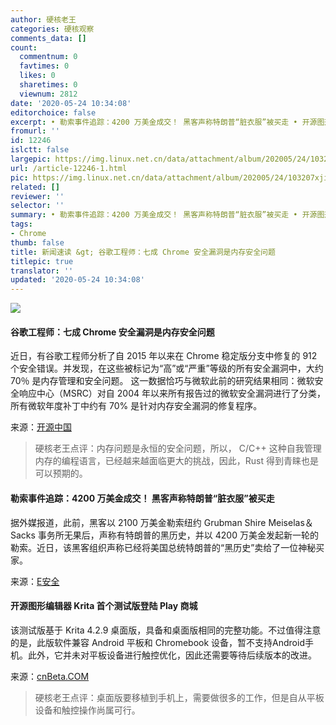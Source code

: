 ```yaml
---
author: 硬核老王
categories: 硬核观察
comments_data: []
count:
  commentnum: 0
  favtimes: 0
  likes: 0
  sharetimes: 0
  viewnum: 2812
date: '2020-05-24 10:34:08'
editorchoice: false
excerpt: • 勒索事件追踪：4200 万美金成交！ 黑客声称特朗普“脏衣服”被买走 • 开源图形编辑器 Krita 首个测试版登陆 Play 商城
fromurl: ''
id: 12246
islctt: false
largepic: https://img.linux.net.cn/data/attachment/album/202005/24/103207xjick8vwiijb8ij0.jpg
url: /article-12246-1.html
pic: https://img.linux.net.cn/data/attachment/album/202005/24/103207xjick8vwiijb8ij0.jpg.thumb.jpg
related: []
reviewer: ''
selector: ''
summary: • 勒索事件追踪：4200 万美金成交！ 黑客声称特朗普“脏衣服”被买走 • 开源图形编辑器 Krita 首个测试版登陆 Play 商城
tags:
- Chrome
thumb: false
title: 新闻速读 &gt; 谷歌工程师：七成 Chrome 安全漏洞是内存安全问题
titlepic: true
translator: ''
updated: '2020-05-24 10:34:08'
---
```


![](/data/attachment/album/202005/24/103207xjick8vwiijb8ij0.jpg)


#### 谷歌工程师：七成 Chrome 安全漏洞是内存安全问题


近日，有谷歌工程师分析了自 2015 年以来在 Chrome 稳定版分支中修复的 912 个安全错误。并发现，在这些被标记为“高”或“严重”等级的所有安全漏洞中，大约 70％ 是内存管理和安全问题。 这一数据恰巧与微软此前的研究结果相同：微软安全响应中心（MSRC）对自 2004 年以来所有报告过的微软安全漏洞进行了分类，所有微软年度补丁中约有 70% 是针对内存安全漏洞的修复程序。


来源：[开源中国](https://www.oschina.net/news/115898/chrome-70-of-all-security-bugs-are-memory-safety-issues)



> 
> 硬核老王点评：内存问题是永恒的安全问题，所以， C/C++ 这种自我管理内存的编程语言，已经越来越面临更大的挑战，因此，Rust 得到青睐也是可以预期的。
> 
> 
> 


#### 勒索事件追踪：4200 万美金成交！ 黑客声称特朗普“脏衣服”被买走


据外媒报道，此前，黑客以 2100 万美金勒索纽约 Grubman Shire Meiselas＆Sacks 事务所无果后，声称有特朗普的黑历史，并以 4200 万美金发起新一轮的勒索。近日，该黑客组织声称已经将美国总统特朗普的“黑历史”卖给了一位神秘买家。


来源：[E安全](https://mp.weixin.qq.com/s/Ge3bbLWo5El0LNO66un2vQ)


#### 开源图形编辑器 Krita 首个测试版登陆 Play 商城


该测试版基于 Krita 4.2.9 桌面版，具备和桌面版相同的完整功能。不过值得注意的是，此版软件兼容 Android 平板和 Chromebook 设备，暂不支持Android手机。此外，它并未对平板设备进行触控优化，因此还需要等待后续版本的改进。


来源：[cnBeta.COM](https://www.cnbeta.com/articles/tech/982659.htm)



> 
> 硬核老王点评：桌面版要移植到手机上，需要做很多的工作，但是自从平板设备和触控操作尚属可行。
> 
> 
>
